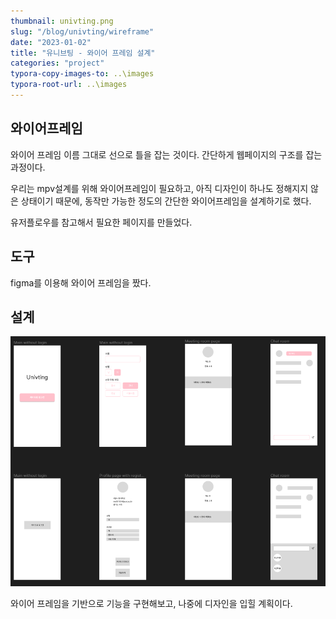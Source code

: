 ```yaml
---
thumbnail: univting.png
slug: "/blog/univting/wireframe"
date: "2023-01-02"
title: "유니브팅 - 와이어 프레임 설계"
categories: "project"
typora-copy-images-to: ..\images
typora-root-url: ..\images
---
```


## 와이어프레임

와이어 프레임 이름 그대로 선으로 틀을 잡는 것이다. 간단하게 웹페이지의 구조를 잡는 과정이다.

우리는 mpv설계를 위해 와이어프레임이 필요하고, 아직 디자인이 하나도 정해지지 않은 상태이기 때문에, 동작만 가능한 정도의 간단한 와이어프레임을 설계하기로 했다.

유저플로우를 참고해서 필요한 페이지를 만들었다.

## 도구

figma를 이용해 와이어 프레임을 짰다.

## 설계

![화면 캡처 2023-01-01 222226.png](../images/univting2.png)

와이어 프레임을 기반으로 기능을 구현해보고, 나중에 디자인을 입힐 계획이다.
